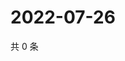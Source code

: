 # 2022-07-26

共 0 条

<!-- BEGIN WEIBO -->
<!-- 最后更新时间 Tue Jul 26 2022 07:15:54 GMT+0800 (China Standard Time) -->

<!-- END WEIBO -->
